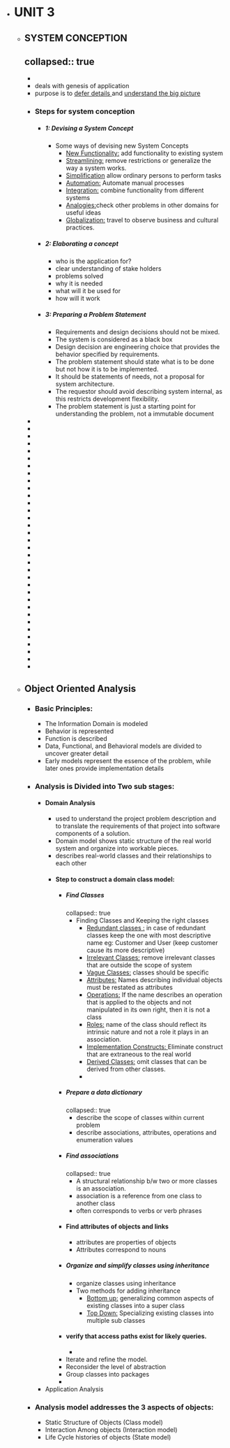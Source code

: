 - # UNIT 3
	- ## SYSTEM CONCEPTION
	  collapsed:: true
		-
		-
		- deals with genesis of application
		- purpose is to  <ins>defer details </ins> and <ins>understand the big picture</ins>
		- ### Steps for system conception
			- ##### 1: Devising a System Concept
				- Some ways of devising new System Concepts
					- <ins>New Functionality:</ins> add functionality to existing system
					- <ins>Streamlining:</ins> remove restrictions or generalize the way  a system works.
					- <ins>Simplification</ins> allow ordinary persons to perform tasks
					- <ins>Automation:</ins> Automate manual processes
					- <ins>Integration:</ins> combine functionality from different systems
					- <ins>Analogies:</ins>check other problems in other domains for useful ideas
					- <ins>Globalization:</ins> travel to observe business and cultural practices.
			- ##### 2: Elaborating a concept
				- who is the application for?
				- clear understanding of stake holders
				- problems solved
				- why it is needed
				- what will it be used for
				- how will it work
			- ##### 3: Preparing a Problem Statement
				- Requirements and design decisions should not be
				  mixed.
				- The system is considered as a black box
				- Design decision are engineering choice that provides
				  the behavior specified by requirements.
				- The problem statement should state what is to be
				  done but not how it is to be implemented.
				- It should be statements of needs, not a proposal for
				  system architecture.
				- The requestor should avoid describing system internal,
				  as this restricts development flexibility.
				- The problem statement is just a starting point for
				  understanding the problem, not a immutable
				  document
		-
		-
		-
		-
		-
		-
		-
		-
		-
		-
		-
		-
		-
		-
		-
		-
		-
		-
		-
		-
		-
		-
		-
		-
		-
		-
		-
		-
		-
		-
		-
		-
		-
		-
	- ## Object Oriented Analysis
		- ### Basic Principles:
			- The Information Domain is modeled
			- Behavior is represented
			- Function is described
			- Data, Functional, and Behavioral models are divided to uncover greater detail
			- Early models represent the essence of the problem, while later ones provide implementation details
		- ### Analysis is Divided into Two sub stages:
			- #### Domain Analysis
				- used to understand the project problem description and to translate the requirements of that project into software components of a solution.
				- Domain model shows static structure of the real world system and organize into workable pieces.
				- describes real-world classes and their relationships to each other
				- #### Step to construct a domain class model:
					- ##### Find Classes
					  collapsed:: true
						- Finding Classes and Keeping the right classes
							- <ins>Redundant classes :</ins>
							  in case of redundant classes keep the one with most descriptive name eg: Customer and User (keep customer cause its more descriptive)
							- <ins>Irrelevant Classes:</ins> remove irrelevant classes that are outside the scope of system
							- <ins>Vague Classes:</ins>
							  classes should be specific
							- <ins>Attributes:</ins> Names describing individual objects must be restated as attributes
							- <ins>Operations:</ins>
							  If the name describes an operation that is applied to the objects and not manipulated in its own right, then it is not a class
							- <ins>Roles:</ins>
							  name of the class should reflect its intrinsic nature and not a role it plays in an association.
							- <ins>Implementation Constructs: </ins>
							  Eliminate construct that are extraneous to the real world
							- <ins>Derived Classes:</ins>
							  omit classes that can be derived from other classes.
							-
					- ##### Prepare a data dictionary
					  collapsed:: true
						- describe the scope of classes within current problem
						- describe associations, attributes, operations and enumeration values
					- ##### Find associations
					  collapsed:: true
						- A structural relationship b/w two or more classes is an association.
						- association is a reference from one class to another class
						- often corresponds to verbs or verb phrases
					- #### Find attributes of objects and links
						- attributes are properties of objects
						- Attributes correspond to nouns
					- ##### Organize and simplify classes using inheritance
						- organize classes using inheritance
						- Two methods for adding inheritance
							- <ins>Bottom up:</ins> generalizing common aspects of existing classes into a super class
							- <ins>Top Down:</ins> Specializing existing classes into multiple sub classes
					- #### verify that access paths exist for likely queries.
						-
					- Iterate and refine the model.
					- Reconsider the level of abstraction
					- Group classes into packages
					-
			- Application Analysis
		- ### Analysis model addresses the 3 aspects of objects:
			- Static Structure of Objects (Class model)
			- Interaction Among objects (Interaction model)
			- Life Cycle histories of objects (State model)
